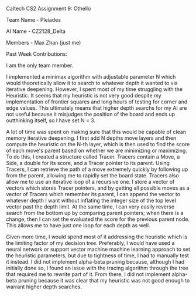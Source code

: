 Caltech CS2 Assignment 9: Othello

Team Name - Pleiades

AI Name - CZ2128_Delta

Members - Max Zhan (just me)

Past Week Contributions:

I am the only team member.

I implemented a minimax algorithm with adjustable parameter N which would theoretically allow
it to search to whatever depth it wanted to via iterative deepening. However, I spent most of
my time struggling with the Heuristic. It seems that my heuristic is not very good despite my
implementation of frontier squares and long hours of testing for corner and edge values. This
ultimately means that higher depth searchs for my AI are not useful because it misjudges the
position of the board and ends up outthinking itself, so I have set N = 3.

A lot of time was spent on making sure that this would be capable of clean memory iterative
deepening. I first add N depths move layers and then compute the heuristic on the N-th layer,
which is then used to find the score of each move's parent based on whether we are minimizing
or maximizing. To do this, I created a structure called Tracer. Tracers contain a Move, a Side,
a double for its score, and a Tracer pointer to its parent. Using Tracers, I can retrieve the
path of a move extremely quickly by following up from the parent, allowing me to rapidly set
the board state. Tracers also allow me to use an iterative loop of a recursive one. I store a
vector of vectors which stores Tracer pointers, and by getting all possible moves as a vector
of Tracers which remember its parent, I can append the vector to whatever depth I want without
inflating the integer size of the top level vector past the depth limit. At the same time, I
can very easily reverse search from the bottom up by comparing parent pointers; when there is
a change, then I can set the evaluated the score for the previous parent node. This allows me
to have just one loop for each depth as well.

Given more time, I would spend most of it addressing the heuristic which is the limiting factor
of my decision tree. Preferably, I would have used a neural network or support vector machine
machine learning approach to set the heuristic parameters, but due to tightness of time, I had
to manually test it instead. I did not implement alpha-beta pruning because, although I had
initially done so, I found an issue with the tracing algorithm through the tree that required
me to rewrite part of it. From there, I did not implement alpha-beta pruning because it was
clear that my heuristic was not good enough to warrant higher depth searches.
